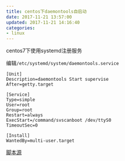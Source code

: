 ```yaml
---
title: centos下daemontools自启动
date: 2017-11-21 13:57:00
updated: 2017-11-21 14:16:40
categories:
- linux
---
```

centos7下使用systemd注册服务

编辑`/etc/systemd/system/daemontools.service`

````
[Unit]
Description=daemontools Start supervise
After=getty.target
 
[Service]
Type=simple
User=root
Group=root
Restart=always
ExecStart=/command/svscanboot /dev/ttyS0
TimeoutSec=0
 
[Install]
WantedBy=multi-user.target
````

[脚本源](https://www.phpini.com/linux/rhel-centos-7-setup-daemontools-auto-start)